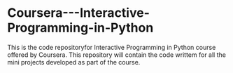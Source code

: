 # Coursera---Interactive-Programming-in-Python
This is the code repositoryfor Interactive Programming in Python course offered by Coursera. This repository will contain the code writtem for all the mini projects developed as part of the course. 
